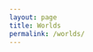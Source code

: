 ```yaml
---
layout: page
title: Worlds
permalink: /worlds/
---
```


<table class='table table-striped table-condensed table-dark' id="worlds"></table>



<script src="https://code.jquery.com/jquery-3.6.0.min.js" integrity="sha256-/xUj+3OJU5yExlq6GSYGSHk7tPXikynS7ogEvDej/m4=" crossorigin="anonymous"></script>
<script src="https://cdnjs.cloudflare.com/ajax/libs/twitter-bootstrap/4.2.1/js/bootstrap.bundle.min.js"></script>
<script src="/js/jquery.csv.min.js"></script>
<script src="https://cdn.datatables.net/1.10.19/js/jquery.dataTables.min.js"></script>
<script src="https://cdn.datatables.net/1.10.19/js/dataTables.bootstrap4.min.js"></script>
<script src="/js/csv_to_html_table.js"></script>
<script>
  let worldJson;
  let finalArray = [];
  async function getWorlds(callback) {
    let response = await fetch('https://desolate-oasis-19576.herokuapp.com/https://athena.wynntils.com/cache/get/serverList', {
        method: "GET", 
        headers: {
            "Content-Type" : "application/json",
            "User-Agent"   : "UWynn/0.1"
        }
    });
    worldJson = await response.json();
  }  
  async function makeArray() {
    for (i in worldJson['servers']) {
      let dateDiff = parseInt((Date.now() - worldJson['servers'][i]['firstSeen'])/1000);
      let arrayPrep = [];
      arrayPrep.push(String(i));
      arrayPrep.push(String(Math.floor(dateDiff/3600)) + ":" + String(Math.floor(dateDiff%3600/60)));
      arrayPrep.push(String(Object.keys(worldJson['servers'][i]['players']).length) + "\r\n");
      finalArray.push(arrayPrep);
    }
  }
  getWorlds().then(function(){
    makeArray();
  })
  $(document).ready(function() {
    $('#worlds').DataTable( {
        data: finalArray,
        paging: false, 
        autoWidth: false,
        columns: [
            { title: "World" },
            { title: "Uptime" },
            { title: "Player Count" }
        ]
    } );
} );
</script>